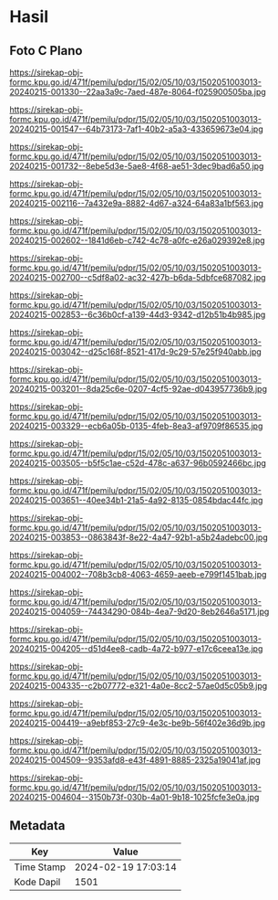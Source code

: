 # Hasil

## Foto C Plano

https://sirekap-obj-formc.kpu.go.id/471f/pemilu/pdpr/15/02/05/10/03/1502051003013-20240215-001330--22aa3a9c-7aed-487e-8064-f025900505ba.jpg

https://sirekap-obj-formc.kpu.go.id/471f/pemilu/pdpr/15/02/05/10/03/1502051003013-20240215-001547--64b73173-7af1-40b2-a5a3-433659673e04.jpg

https://sirekap-obj-formc.kpu.go.id/471f/pemilu/pdpr/15/02/05/10/03/1502051003013-20240215-001732--8ebe5d3e-5ae8-4f68-ae51-3dec9bad6a50.jpg

https://sirekap-obj-formc.kpu.go.id/471f/pemilu/pdpr/15/02/05/10/03/1502051003013-20240215-002116--7a432e9a-8882-4d67-a324-64a83a1bf563.jpg

https://sirekap-obj-formc.kpu.go.id/471f/pemilu/pdpr/15/02/05/10/03/1502051003013-20240215-002602--1841d6eb-c742-4c78-a0fc-e26a029392e8.jpg

https://sirekap-obj-formc.kpu.go.id/471f/pemilu/pdpr/15/02/05/10/03/1502051003013-20240215-002700--c5df8a02-ac32-427b-b6da-5dbfce687082.jpg

https://sirekap-obj-formc.kpu.go.id/471f/pemilu/pdpr/15/02/05/10/03/1502051003013-20240215-002853--6c36b0cf-a139-44d3-9342-d12b51b4b985.jpg

https://sirekap-obj-formc.kpu.go.id/471f/pemilu/pdpr/15/02/05/10/03/1502051003013-20240215-003042--d25c168f-8521-417d-9c29-57e25f940abb.jpg

https://sirekap-obj-formc.kpu.go.id/471f/pemilu/pdpr/15/02/05/10/03/1502051003013-20240215-003201--8da25c6e-0207-4cf5-92ae-d043957736b9.jpg

https://sirekap-obj-formc.kpu.go.id/471f/pemilu/pdpr/15/02/05/10/03/1502051003013-20240215-003329--ecb6a05b-0135-4feb-8ea3-af9709f86535.jpg

https://sirekap-obj-formc.kpu.go.id/471f/pemilu/pdpr/15/02/05/10/03/1502051003013-20240215-003505--b5f5c1ae-c52d-478c-a637-96b0592466bc.jpg

https://sirekap-obj-formc.kpu.go.id/471f/pemilu/pdpr/15/02/05/10/03/1502051003013-20240215-003651--40ee34b1-21a5-4a92-8135-0854bdac44fc.jpg

https://sirekap-obj-formc.kpu.go.id/471f/pemilu/pdpr/15/02/05/10/03/1502051003013-20240215-003853--0863843f-8e22-4a47-92b1-a5b24adebc00.jpg

https://sirekap-obj-formc.kpu.go.id/471f/pemilu/pdpr/15/02/05/10/03/1502051003013-20240215-004002--708b3cb8-4063-4659-aeeb-e799f1451bab.jpg

https://sirekap-obj-formc.kpu.go.id/471f/pemilu/pdpr/15/02/05/10/03/1502051003013-20240215-004059--74434290-084b-4ea7-9d20-8eb2646a5171.jpg

https://sirekap-obj-formc.kpu.go.id/471f/pemilu/pdpr/15/02/05/10/03/1502051003013-20240215-004205--d51d4ee8-cadb-4a72-b977-e17c6ceea13e.jpg

https://sirekap-obj-formc.kpu.go.id/471f/pemilu/pdpr/15/02/05/10/03/1502051003013-20240215-004335--c2b07772-e321-4a0e-8cc2-57ae0d5c05b9.jpg

https://sirekap-obj-formc.kpu.go.id/471f/pemilu/pdpr/15/02/05/10/03/1502051003013-20240215-004419--a9ebf853-27c9-4e3c-be9b-56f402e36d9b.jpg

https://sirekap-obj-formc.kpu.go.id/471f/pemilu/pdpr/15/02/05/10/03/1502051003013-20240215-004509--9353afd8-e43f-4891-8885-2325a19041af.jpg

https://sirekap-obj-formc.kpu.go.id/471f/pemilu/pdpr/15/02/05/10/03/1502051003013-20240215-004604--3150b73f-030b-4a01-9b18-1025fcfe3e0a.jpg


## Metadata

| Key        | Value               |
| ---------- | ------------------- |
| Time Stamp | 2024-02-19 17:03:14 |
| Kode Dapil | 1501                |



